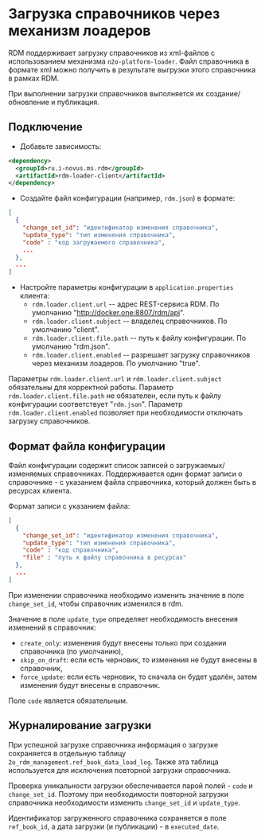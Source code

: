 # Загрузка справочников через механизм лоадеров
  
RDM поддерживает загрузку справочников из xml-файлов с использованием механизма `n2o-platform-loader`.
Файл справочника в формате xml можно получить в результате выгрузки этого справочника в рамках RDM.

При выполнении загрузки справочников выполняется их создание/обновление и публикация.

## Подключение
* Добавьте зависимость:
```xml
<dependency>
  <groupId>ru.i-novus.ms.rdm</groupId>
  <artifactId>rdm-loader-client</artifactId>
</dependency>
```

* Создайте файл конфигурации (например, `rdm.json`) в формате:
```json
[
  {
    "change_set_id": "идентификатор изменения справочника",
    "update_type": "тип изменения справочника",
    "code" : "код загружаемого справочника",
    ...
  },
  ...
]  
```

* Настройте параметры конфигурации в `application.properties` клиента:
  - `rdm.loader.client.url` -- адрес REST-сервиса RDM. По умолчанию "http://docker.one:8807/rdm/api".
  - `rdm.loader.client.subject` -- владелец справочников. По умолчанию "client".
  - `rdm.loader.client.file.path` -- путь к файлу конфигурации. По умолчанию "rdm.json".
  - `rdm.loader.client.enabled` -- разрешает загрузку справочников через механизм лоадеров. По умолчанию "true".

Параметры `rdm.loader.client.url` и `rdm.loader.client.subject` обязательны для корректной работы.
Параметр `rdm.loader.client.file.path` не обязателен, если путь к файлу конфигурации соответствует "`rdm.json`".
Параметр `rdm.loader.client.enabled` позволяет при необходимости отключать загрузку справочников.

## Формат файла конфигурации

Файл конфигурации содержит список записей о загружаемых/изменяемых справочниках.
Поддерживается один формат записи о справочнике - с указанием файла справочника, который должен быть в ресурсах клиента.

Формат записи с указанием файла:  
```json
[
  {
    "change_set_id": "идентификатор изменения справочника",
    "update_type": "тип изменения справочника",
    "code" : "код справочника",
    "file" : "путь к файлу справочника в ресурсах"
  },
  ...
]  
```

При изменении справочника необходимо изменить значение в поле `change_set_id`, чтобы справочник изменился в rdm.

Значение в поле `update_type` определяет необходимость внесения изменений в справочник:
- `create_only`: изменения будут внесены только при создании справочника (по умолчанию),
- `skip_on_draft`: если есть черновик, то изменения не будут внесены в справочник,
- `force_update`: если есть черновик, то сначала он будет удалён, затем изменения будут внесены в справочник.

Поле `code` является обязательным.

## Журналирование загрузки

При успешной загрузке справочника информация о загрузке сохраняется в отдельную таблицу `2o_rdm_management.ref_book_data_load_log`.
Также эта таблица используется для исключения повторной загрузки справочника.

Проверка уникальности загрузки обеспечивается парой полей - `code` и `change_set_id`.
Поэтому при необходимости повторной загрузки справочника необходимости изменить `change_set_id` и `update_type`.

Идентификатор загруженного справочника сохраняется в поле `ref_book_id`, а дата загрузки (и публикации) - в `executed_date`.